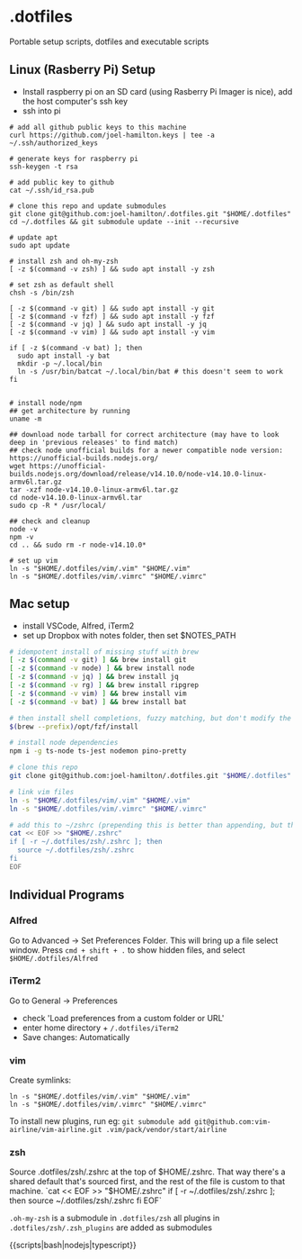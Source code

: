 # .dotfiles
Portable setup scripts, dotfiles and executable scripts

## Linux (Rasberry Pi) Setup
- Install raspberry pi on an SD card (using Rasberry Pi Imager is nice), add the host computer's ssh key
- ssh into pi
```
# add all github public keys to this machine
curl https://github.com/joel-hamilton.keys | tee -a ~/.ssh/authorized_keys

# generate keys for raspberry pi
ssh-keygen -t rsa

# add public key to github
cat ~/.ssh/id_rsa.pub

# clone this repo and update submodules
git clone git@github.com:joel-hamilton/.dotfiles.git "$HOME/.dotfiles"
cd ~/.dotfiles && git submodule update --init --recursive

# update apt
sudo apt update

# install zsh and oh-my-zsh
[ -z $(command -v zsh) ] && sudo apt install -y zsh

# set zsh as default shell
chsh -s /bin/zsh

[ -z $(command -v git) ] && sudo apt install -y git
[ -z $(command -v fzf) ] && sudo apt install -y fzf
[ -z $(command -v jq) ] && sudo apt install -y jq
[ -z $(command -v vim) ] && sudo apt install -y vim

if [ -z $(command -v bat) ]; then
  sudo apt install -y bat
  mkdir -p ~/.local/bin
  ln -s /usr/bin/batcat ~/.local/bin/bat # this doesn't seem to work
fi


# install node/npm
## get architecture by running
uname -m

## download node tarball for correct architecture (may have to look deep in 'previous releases' to find match)
## check node unofficial builds for a newer compatible node version: https://unofficial-builds.nodejs.org/
wget https://unofficial-builds.nodejs.org/download/release/v14.10.0/node-v14.10.0-linux-armv6l.tar.gz
tar -xzf node-v14.10.0-linux-armv6l.tar.gz
cd node-v14.10.0-linux-armv6l.tar
sudo cp -R * /usr/local/

## check and cleanup
node -v
npm -v
cd .. && sudo rm -r node-v14.10.0*

# set up vim
ln -s "$HOME/.dotfiles/vim/.vim" "$HOME/.vim"
ln -s "$HOME/.dotfiles/vim/.vimrc" "$HOME/.vimrc"

```

## Mac setup
- install VSCode, Alfred, iTerm2
- set up Dropbox with notes folder, then set $NOTES_PATH

```sh
# idempotent install of missing stuff with brew
[ -z $(command -v git) ] && brew install git
[ -z $(command -v node) ] && brew install node
[ -z $(command -v jq) ] && brew install jq
[ -z $(command -v rg) ] && brew install ripgrep
[ -z $(command -v vim) ] && brew install vim
[ -z $(command -v bat) ] && brew install bat

# then install shell completions, fuzzy matching, but don't modify the .zshrc (it's already done)
$(brew --prefix)/opt/fzf/install

# install node dependencies
npm i -g ts-node ts-jest nodemon pino-pretty

# clone this repo
git clone git@github.com:joel-hamilton/.dotfiles.git "$HOME/.dotfiles"

# link vim files
ln -s "$HOME/.dotfiles/vim/.vim" "$HOME/.vim"
ln -s "$HOME/.dotfiles/vim/.vimrc" "$HOME/.vimrc"

# add this to ~/zshrc (prepending this is better than appending, but this is fine for now)
cat << EOF >> "$HOME/.zshrc"
if [ -r ~/.dotfiles/zsh/.zshrc ]; then
  source ~/.dotfiles/zsh/.zshrc
fi
EOF

```

## Individual Programs

### Alfred
Go to Advanced -> Set Preferences Folder. This will bring up a file select window. Press `cmd + shift + .` to show hidden files, and select `$HOME/.dotfiles/Alfred`
### iTerm2
Go to General -> Preferences

- check 'Load preferences from a custom folder or URL'
- enter home directory + `/.dotfiles/iTerm2`
- Save changes: Automatically

### vim
Create symlinks:
```
ln -s "$HOME/.dotfiles/vim/.vim" "$HOME/.vim"
ln -s "$HOME/.dotfiles/vim/.vimrc" "$HOME/.vimrc"
```

To install new plugins, run eg: `git submodule add git@github.com:vim-airline/vim-airline.git .vim/pack/vendor/start/airline`

### zsh
Source .dotfiles/zsh/.zshrc at the top of $HOME/.zshrc. That way there's a shared default that's sourced first, and the rest of the file is custom to that machine.
`cat << EOF >> "$HOME/.zshrc"
if [ -r ~/.dotfiles/zsh/.zshrc ]; then
source ~/.dotfiles/zsh/.zshrc
fi
EOF`

`.oh-my-zsh` is a submodule in `.dotfiles/zsh`
all plugins in `.dotfiles/zsh/.zsh_plugins` are added as submodules

{{scripts|bash|nodejs|typescript}}